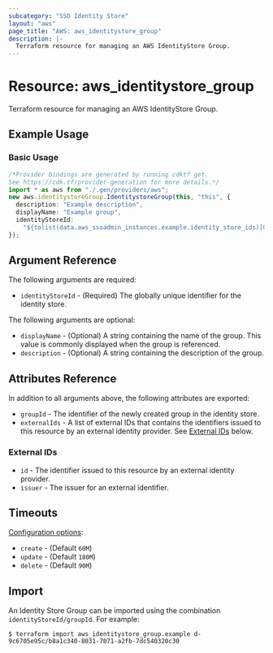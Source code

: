 ```yaml
---
subcategory: "SSO Identity Store"
layout: "aws"
page_title: "AWS: aws_identitystore_group"
description: |-
  Terraform resource for managing an AWS IdentityStore Group.
---
```


# Resource: aws\_identitystore\_group

Terraform resource for managing an AWS IdentityStore Group.

## Example Usage

### Basic Usage

```typescript
/*Provider bindings are generated by running cdktf get.
See https://cdk.tf/provider-generation for more details.*/
import * as aws from "./.gen/providers/aws";
new aws.identitystoreGroup.IdentitystoreGroup(this, "this", {
  description: "Example description",
  displayName: "Example group",
  identityStoreId:
    "${tolist(data.aws_ssoadmin_instances.example.identity_store_ids)[0]}",
});

```

## Argument Reference

The following arguments are required:

* `identityStoreId` - (Required) The globally unique identifier for the identity store.

The following arguments are optional:

* `displayName` - (Optional) A string containing the name of the group. This value is commonly displayed when the group is referenced.
* `description` - (Optional) A string containing the description of the group.

## Attributes Reference

In addition to all arguments above, the following attributes are exported:

* `groupId` - The identifier of the newly created group in the identity store.
* `externalIds` - A list of external IDs that contains the identifiers issued to this resource by an external identity provider. See [External IDs](#external-ids) below.

### External IDs

* `id` - The identifier issued to this resource by an external identity provider.
* `issuer` - The issuer for an external identifier.

## Timeouts

[Configuration options](https://developer.hashicorp.com/terraform/language/resources/syntax#operation-timeouts):

* `create` - (Default `60M`)
* `update` - (Default `180M`)
* `delete` - (Default `90M`)

## Import

An Identity Store Group can be imported using the combination `identityStoreId/groupId`. For example:

```console
$ terraform import aws_identitystore_group.example d-9c6705e95c/b8a1c340-8031-7071-a2fb-7dc540320c30
```
